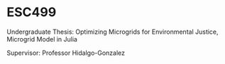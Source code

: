# ESC499

Undergraduate Thesis: Optimizing Microgrids for Environmental Justice, Microgrid Model in Julia

Supervisor: Professor Hidalgo-Gonzalez
